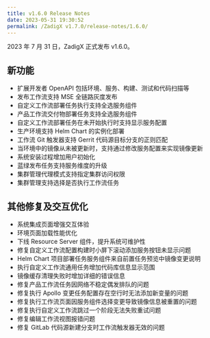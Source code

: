 ```yaml
---
title: v1.6.0 Release Notes
date: 2023-05-31 19:30:52
permalink: /ZadigX v1.7.0/release-notes/1.6.0/
---
```


2023 年 7 月 31 日，ZadigX 正式发布 v1.6.0。

## 新功能


- 扩展开发者 OpenAPI 包括环境、服务、构建、测试和代码扫描等
- 发布工作流支持 MSE 全链路灰度发布
- 自定义工作流部署任务执行支持全选服务组件
- 产品工作流交付物部署任务支持全选服务组件
- 自定义工作流部署任务在未开始执行时支持显示服务配置
- 生产环境支持 Helm Chart 的实例化部署
- 工作流 Git 触发器支持 Gerrit 代码源目标分支的正则匹配
- 当环境中的镜像从未被更新时，支持通过修改服务配置来实现镜像更新
- 系统安装过程增加用户初始化
- 蓝绿发布任务支持服务维度的升级
- 集群管理代理模式支持指定集群访问权限 
- 集群管理支持选择是否执行工作流任务 

## 其他修复及交互优化

- 系统集成页面增强交互体验
- 环境页面加载性能优化
- 下线 Resource Server 组件，提升系统可维护性
- 修复自定义工作流配置构建时小屏下滚动添加服务按钮未显示问题
- Helm Chart 项目部署任务服务组件来自前置任务预览中镜像变更说明
- 执行自定义工作流通用任务增加代码库信息显示范围
- 镜像缓存清理失败时增加详细的错误信息
- 修复产品工作流任务因网络不稳定偶发排队的问题
- 修复执行 Apollo 变更任务配置存在空行时无法添加新变量的问题
- 修复执行工作流页面因服务组件选择变更导致镜像信息被重置的问题
- 修复执行自定义工作流跳过一个阶段无法失败重试问题
- 修复编辑工作流视图报错问题
- 修复 GitLab 代码源新建分支时工作流触发器无效的问题

<!-- ## 业务变更声明
TODO：OpenAPI 的字段变更说明
TODO：下线 Resource Server 组件，挂接集群中的 resource-server 不想看到的话手动删除即可
-->
